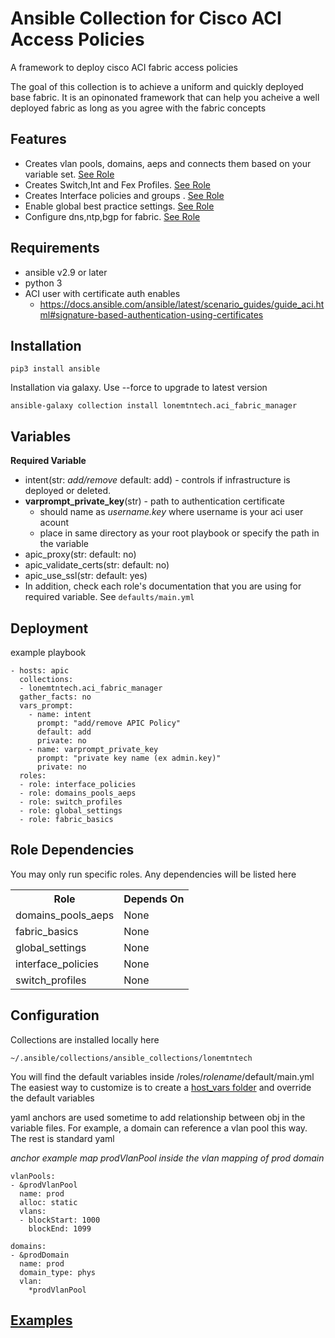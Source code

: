 # Ansible Collection for Cisco ACI Access Policies
A framework to deploy cisco ACI fabric access policies

The goal of this collection is to achieve a uniform and quickly deployed base fabric.
It is an opinonated framework that can help you acheive a well deployed fabric as long as you agree with the fabric concepts

## Features

 * Creates vlan pools, domains, aeps and connects them based on your variable set. [See Role](https://github.com/loneMtnTech/aci_fabric_manager/tree/master/roles/domains_pools_aeps)
 * Creates Switch,Int and Fex Profiles.  [See Role](https://github.com/loneMtnTech/aci_fabric_manager/tree/master/roles/switch_profiles)
 * Creates Interface policies and groups .  [See Role](https://github.com/loneMtnTech/aci_fabric_manager/tree/master/roles/interface_policies)
 * Enable global best practice settings. [See Role](https://github.com/loneMtnTech/aci_fabric_manager/tree/master/roles/global_settings)
 * Configure dns,ntp,bgp for fabric. [See Role](https://github.com/loneMtnTech/aci_fabric_manager/tree/master/roles/fabric_basics)

## Requirements
* ansible v2.9 or later
* python 3
* ACI user with certificate auth enables
    * https://docs.ansible.com/ansible/latest/scenario_guides/guide_aci.html#signature-based-authentication-using-certificates

## Installation

```pip3 install ansible```

Installation via galaxy.  Use --force to upgrade to latest version

```ansible-galaxy collection install lonemtntech.aci_fabric_manager```

## Variables

**Required Variable**

* intent(str: *add/remove* default: add) - controls if infrastructure is deployed or deleted.  
* **varprompt_private_key**(str) - path to authentication certificate
    * should name as *username.key* where username is your aci user acount
    * place in same directory as your root playbook or specify the path in the variable
* apic_proxy(str: default: no)
* apic_validate_certs(str: default: no)
* apic_use_ssl(str: default: yes)
* In addition, check each role's documentation that you are using for required variable. See `defaults/main.yml` 

## Deployment

example playbook

```
- hosts: apic
  collections:
  - lonemtntech.aci_fabric_manager
  gather_facts: no
  vars_prompt:
    - name: intent
      prompt: "add/remove APIC Policy"
      default: add
      private: no
    - name: varprompt_private_key
      prompt: "private key name (ex admin.key)"
      private: no
  roles:
  - role: interface_policies
  - role: domains_pools_aeps
  - role: switch_profiles
  - role: global_settings
  - role: fabric_basics
```
## Role Dependencies

You may only run specific roles.  Any dependencies will be listed here

<table>
<tr>
<th>Role</th>
<th>Depends On</th>
</tr>
<tr>
<td>domains_pools_aeps</td>
<td>None</td>
</tr>
<tr>
<td>fabric_basics</td>
<td>None</td>
</tr>
<tr>
<td>global_settings</td>
<td>None</td>
</tr>
<tr>
<td>interface_policies</td>
<td>None</td>
</tr>
<tr>
<td>switch_profiles</td>
<td>None</td>
</tr>
</table>

## Configuration

Collections are installed locally here

`~/.ansible/collections/ansible_collections/lonemtntech`

You will find the default variables inside /roles/*rolename*/default/main.yml
The easiest way to customize is to create a [host_vars folder](https://docs.ansible.com/ansible/latest/user_guide/intro_inventory.html#organizing-host-and-group-variables) and override the default variables

yaml anchors are used sometime to add relationship between obj in the variable files.  For example, a domain can reference a vlan pool this way.  The rest is standard yaml

*anchor example map prodVlanPool inside the vlan mapping of prod domain*

```
vlanPools:
- &prodVlanPool
  name: prod
  alloc: static
  vlans:
  - blockStart: 1000
    blockEnd: 1099

domains:
- &prodDomain
  name: prod
  domain_type: phys
  vlan:
    *prodVlanPool
```

## [Examples](https://github.com/loneMtnTech/aci_fabric_manager/tree/master/examples)


